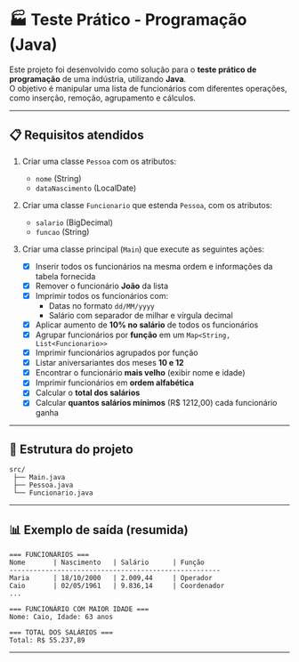# 🏭 Teste Prático - Programação (Java)

Este projeto foi desenvolvido como solução para o **teste prático de programação** de uma indústria, utilizando **Java**.  
O objetivo é manipular uma lista de funcionários com diferentes operações, como inserção, remoção, agrupamento e cálculos.

---

## 📋 Requisitos atendidos

1. Criar uma classe `Pessoa` com os atributos:
   - `nome` (String)
   - `dataNascimento` (LocalDate)

2. Criar uma classe `Funcionario` que estenda `Pessoa`, com os atributos:
   - `salario` (BigDecimal)
   - `funcao` (String)

3. Criar uma classe principal (`Main`) que execute as seguintes ações:
   - [x] Inserir todos os funcionários na mesma ordem e informações da tabela fornecida  
   - [x] Remover o funcionário **João** da lista  
   - [x] Imprimir todos os funcionários com:
     - Datas no formato `dd/MM/yyyy`  
     - Salário com separador de milhar e vírgula decimal  
   - [x] Aplicar aumento de **10% no salário** de todos os funcionários  
   - [x] Agrupar funcionários por **função** em um `Map<String, List<Funcionario>>`  
   - [x] Imprimir funcionários agrupados por função  
   - [x] Listar aniversariantes dos meses **10 e 12**  
   - [x] Encontrar o funcionário **mais velho** (exibir nome e idade)  
   - [x] Imprimir funcionários em **ordem alfabética**  
   - [x] Calcular o **total dos salários**  
   - [x] Calcular **quantos salários mínimos** (R$ 1212,00) cada funcionário ganha  

---

## 📂 Estrutura do projeto

```
src/
 ├── Main.java
 ├── Pessoa.java
 └── Funcionario.java
```

---

## 📊 Exemplo de saída (resumida)

```
=== FUNCIONÁRIOS ===
Nome       | Nascimento   | Salário      | Função
-----------------------------------------------------
Maria      | 18/10/2000   | 2.009,44     | Operador
Caio       | 02/05/1961   | 9.836,14     | Coordenador
...

=== FUNCIONÁRIO COM MAIOR IDADE ===
Nome: Caio, Idade: 63 anos

=== TOTAL DOS SALÁRIOS ===
Total: R$ 55.237,89
```
---
